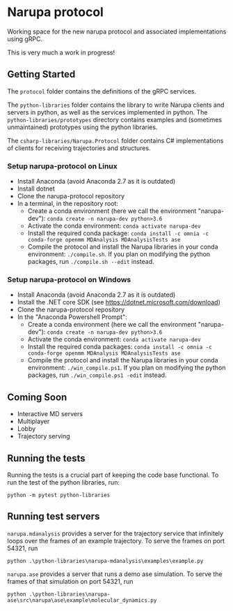 # Narupa protocol

Working space for the new narupa protocol and associated implementations using gRPC.

This is very much a work in progress!

## Getting Started

The `protocol` folder contains the definitions of the gRPC services. 

The `python-libraries` folder contains the library to write Narupa clients and
servers in python, as well as the services implemented in python. The
`python-libraries/prototypes` directory contains examples and (sometimes
unmaintained) prototypes using the python libraries.

The `csharp-libraries/Narupa.Protocol` folder contains C# implementations of clients for receiving trajectories and structures.

### Setup narupa-protocol on Linux

* Install Anaconda (avoid Anaconda 2.7 as it is outdated)
* Install dotnet
* Clone the narupa-protocol repository
* In a terminal, in the repository root:
    * Create a conda environment (here we call the environment "narupa-dev"): `conda create -n narupa-dev python>3.6`
    * Activate the conda environment: `conda activate narupa-dev`
    * Install the required conda package: `conda install -c omnia -c conda-forge openmm MDAnalysis MDAnalysisTests ase`
    * Compile the protocol and install the Narupa libraries in your conda environment: `./compile.sh`. If you plan on
      modifying the python packages, run `./compile.sh --edit` instead.

### Setup narupa-protocol on Windows

* Install Anaconda (avoid Anaconda 2.7 as it is outdated)
* Install the .NET core SDK (see <https://dotnet.microsoft.com/download>)
* Clone the narupa-protocol repository
* In the "Anaconda Powershell Prompt":
    * Create a conda environment (here we call the environment "narupa-dev"): `conda create -n narupa-dev python>3.6`
    * Activate the conda environment: `conda activate narupa-dev`
    * Install the required conda packages: `conda install -c omnia -c conda-forge openmm MDAnalysis MDAnalysisTests ase`
    * Compile the protocol and install the Narupa libraries in your conda environment: `./win_compile.ps1`. If you plan on modifying the python packages, run `./win_compile.ps1 -edit` instead.

## Coming Soon

* Interactive MD servers
* Multiplayer
* Lobby
* Trajectory serving

## Running the tests

Running the tests is a crucial part of keeping the code base functional. To run the test of the python libraries, run:

    python -m pytest python-libraries

## Running test servers

`narupa.mdanalysis` provides a server for the trajectory service that infinitely loops over the frames of an example
trajectory. To serve the frames on port 54321, run

    python .\python-libraries\narupa-mdanalysis\examples\example.py

`narupa.ase` provides a server that runs a demo ase simulation. To serve the frames of that simulation on port 54321,
run

    python .\python-libraries\narupa-ase\src\narupa\ase\example\molecular_dynamics.py
